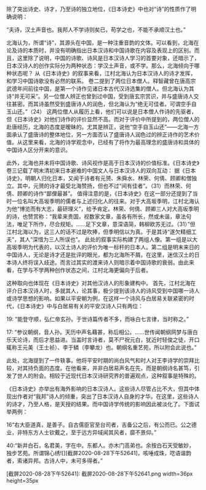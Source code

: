除了突出诗史、诗才，乃至诗的独立地位，《日本诗史》中也对“诗”的性质作了明确说明：

“夫诗，汉土声音也。我邦人不学诗则矣已，苟学之也，不能不承顺汉土也。”

北海认为，所谓“诗”，其源头在中国，是一种注重音韵的文体。可以看到，北海在论及诗的本质时，并没有明确指出日本汉诗和中国诗歌在内容及表现上的区别。而且，这里除了说明，中国的诗歌、诗风是日本汉诗人学习的首要对象，还暗示了，日本汉诗人的创作实际分为两种状态：学汉土声音，或不学。那么，北海倾向于哪种状态呢？
从《日本诗史》的叙事来看，江村北海认为日本汉诗人的诗才发挥，和学习中国诗歌没有必然的联系。
卷二提到了两位日本僧人。释智藏曾在唐高宗武德年间前往中国，是第一个诗作见诸日本古代汉诗选集的僧人。但北海认为其诗“并无可采”。另一位僧人辨正也曾到过中国，受到唐玄宗赏识，并与盛唐诗人交往甚密。而其诗虽然受到盛唐诗人的润色，但北海认为“绝无可佳者。可谓空手自玉山还。”（24）
这两位僧人从履历上看，他们可以说是日本僧人作诗的先驱者，但《日本诗史》对他们诗作的评价显然不高。而对于评价中所提到的，两位僧人的赴唐经历，北海的态度是暧昧的。尤其是辨正，说他“空手自玉山还”——北海一方面承认了盛唐诗的整体地位，另一方面否认了盛唐诗人润色过的辨正诗作的艺术价值。从这里来看，北海的诗学观念中，已经有了将作为最高理念的盛唐诗和具体的中国诗人区分开来的意识。

此外，北海也并未将中国诗歌、诗风视作是高于日本汉诗的价值标准。《日本诗史》卷三记载了明末清初来日本避难的中国文人与日本汉诗人的双向互动：
据《日本诗史》，明朝人归化日本，又闻于诗者有元赟、朱舜水、林荣、何倩、顾卿和僧独立。其中，元赟的诗才最受北海赞扬，但也不过“间有佳者”。（31）而林荣、何倩、顾卿的诗作“鄙俚最甚”。
值得注意的是，《日本诗史》在这一部分还提到了当时一位名叫大高坂季明的儒者与上述归化人的往来。对于大高坂季明，江村北海认为他“博览而有大志，最研理义”，给予肯定。林荣、何倩、顾卿三人对大高坂季明的诗，也赞赏称：“我辈来贵国，视数家文章，虽各有所长，然或未谐，章法句法，唯足下所作，尽合规矩。……足下文章，意深语简，韩柳欧苏无过。（31）”但江村北海以为，这三人的话不过是吹捧，但季明信以为真。于是其诗“遂欠精细工夫”，其人“深惜为三人所误也”。
此处的叙事实际构建了两组人像。第一组是以大高坂季明为代表的，以汉土诗人的评价为唯一标杆的日本人。第二组是明末来日的中国诗人，无论是诗才还是批评的眼光，都为北海所不屑。在这里，迷信汉土的日本诗人终将误入歧途。而言过其实的渡来诗人则暗示着中国诗歌的衰弱。由此来看，在学与不学两种创作状态之间，江村北海更偏向于后者。

这种取向也体现在《日本诗史》对其他汉诗人的形象建构中。
首先，江村北海在评介日本汉诗人时，多就其人，论其事，极少提到该诗人的诗风受到中国哪一诗人或诗学思想的影响。如果以平安朝为例，在这样一个诗风与白居易关联紧密的时代，《日本诗史》中与白居易有关的平安汉诗人只有两位：

19: “能登守顺，弘仁帝玄孙。于世诗篇传者不多，而咏白七言律，当时称之。”

17: “参议朝纲，音人孙。天历中声名藉甚，称后相公。……世传闻朝纲网梦与唐白乐天论诗，而后才思益进。当盖时言诗者，莫不尸祝元白，犹近时轻俊之徒，开口辄称王元美（王士祯）、李于鳞（李攀龙）也。朝纲名重艺苑，所以附会此说也。”

此处，北海提到了一件轶事。他将平安时期的尚白风气和时人对王李诗学的崇拜比较，对其持负面的态度。在他看来，并非白居易声名在先，而是朝纲诗名甚笃，引发了世人的附会。相较于近现代日本汉诗研究界的普遍观点，这种叙事是特殊的。

《日本诗史》亦举出有海外影响的日本汉诗人。这些诗人尽管占比不大，但其中体现出作者对“我邦”诗人的倾重，突出了日本汉诗人自身的才华。在这里，这些诗人的诗才，乃至人格，是天授的结果。而中国诗学传统的影响因此被淡化了。下面试举两例：

16“右大臣道真，是善子。自古儒臣官至台司者，吉备公之后，有公而已。公之德业，非特东方人士钦戴之，至于远方异域闻其风者，靡不景仰。”

40:“新井白石，名君美，字在中。东都人。亦木门高弟也。余按白石天受敏妙，独步艺苑。所谓锦心绣![][截屏2020-08-28下午52641]，咳唾成珠，呓语谐韵者，索诸异邦。古诗人中，未可多得者。”












[截屏2020-08-28下午52641]: 截屏2020-08-28下午52641.png width=36px height=35px